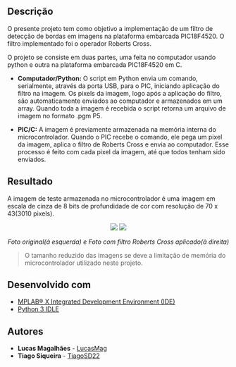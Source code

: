 ## Descrição
O presente projeto tem como objetivo a implementação de um filtro de detecção de bordas em imagens na plataforma embarcada PIC18F4520. O filtro implementado foi o operador Roberts Cross.

O projeto se consiste em duas partes, uma feita no computador usando python e outra na plataforma embarcada PIC18F4520 em C.

- __Computador/Python:__ O script em Python envia um comando, serialmente, através da porta USB, para o PIC, iniciando aplicação do filtro na imagem. Os pixels da imagem, logo após a aplicação do filtro, são automaticamente enviados ao computador e armazenados em um array. Quando toda a imagem é recebida o script retorna um arquivo de imagem no formato .pgm P5.

- __PIC/C:__ A imagem é previamente armazenada na memória interna do microcontrolador. Quando o PIC recebe o comando, ele pega um pixel da imagem, aplica o filtro de Roberts Cross e envia ao computador. Esse processo é feito com cada pixel da imagem, até que todos tenham sido enviados.

## Resultado
A imagem de teste armazenada no microcontrolador é uma imagem em escala de cinza de 8 bits de profundidade de cor com resolução de 70 x 43(3010 pixels). 

<p align="center">
  <img src="https://i.imgur.com/NmNl9Si.jpg"> <img src="https://i.imgur.com/XWNHeOc.jpg">
</p>

<p align="center">
 <em>Foto original(à esquerda) e Foto com filtro Roberts Cross aplicado(à direita)</em>
</p>

>O tamanho reduzido das imagens se deve a limitação de memória do microcontrolador utilizado neste projeto.

## Desenvolvido com

* [MPLAB® X Integrated Development Environment (IDE)](https://www.microchip.com/mplab/mplab-x-ide) 
* [Python 3 IDLE](https://www.python.org/downloads/)

## Autores

* **Lucas Magalhães** - [LucasMag](https://github.com/lucasmag)
* **Tiago Siqueira** - [TiagoSD22](https://github.com/TiagoSD22)

